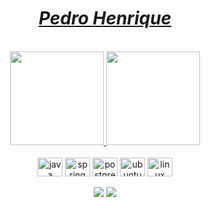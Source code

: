 <div>
  <h1 align="center"><a href="https://www.linkedin.com/in/pedrohenriqueprior/"><i>Pedro Henrique</i></a></h1>
  </a><br>
</div>


<div align="center">
  <a href="https://github.com/PedroPrior">
    <img height="150em" src="https://github-readme-stats.vercel.app/api?username=PedroPrior&count_private=true&include_all_commits=true&show_icons=true&theme=github_dark&hide_border=false&show_owner=true"/>
    <img height="150em" src="https://github-readme-stats.vercel.app/api/top-langs/?username=PedroPrior&theme=github_dark&hide_border=false&&layout=compact"/>
  </a>
</div>

<div align="center" valign="top"><br>
  <img align="center" alt="java" height="30" width="40" src="https://cdn.jsdelivr.net/gh/devicons/devicon/icons/java/java-original.svg" />
  <img align="center" alt="spring" height="30" width="40" src="https://cdn.jsdelivr.net/gh/devicons/devicon/icons/spring/spring-original.svg">
  <img align="center" alt="postgres" height="30" width="40" src="https://cdn.jsdelivr.net/gh/devicons/devicon/icons/postgresql/postgresql-plain.svg">
  <img align="center" alt="ubuntu" height="30" width="40" src="https://cdn.jsdelivr.net/gh/devicons/devicon/icons/ubuntu/ubuntu-plain.svg">
  <img align="center" alt="linux" height="30" width="40" src="https://cdn.jsdelivr.net/gh/devicons/devicon/icons/linux/linux-original.svg">
</div><br>

<div align="center">
  <a href="https://www.linkedin.com/in/pedrohenriqueprior/" target="_blank"><img src="https://img.shields.io/badge/-LinkedIn-%230077B5?style=for-the-badge&logo=linkedin&logoColor=white" target="_blank"></a> 
  <a href="mailto:pedropriorjobs@gmail.com"><img src="https://img.shields.io/badge/-Gmail-%23333?style=for-the-badge&logo=gmail&logoColor=white" target="_blank"></a>
</div>



